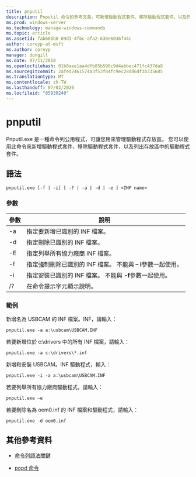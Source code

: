 ```yaml
---
title: pnputil
description: Pnputil 命令的參考文章，可新增驅動程式套件、移除驅動程式套件，以及列出驅動程式存放區中的驅動程式套件（使用 pnputil.exe 公用程式）。
ms.prod: windows-server
ms.technology: manage-windows-commands
ms.topic: article
ms.assetid: fab686b8-09d3-4f6c-afa2-630e6036f44c
author: coreyp-at-msft
ms.author: coreyp
manager: dongill
ms.date: 07/11/2018
ms.openlocfilehash: 01b8aee1aa4dfb85b590c9d4abbec471fc437da8
ms.sourcegitcommit: 2afed2461574a3f53f84fc9ec28d86df3b335685
ms.translationtype: MT
ms.contentlocale: zh-TW
ms.lasthandoff: 07/02/2020
ms.locfileid: "85930240"
---
```

# <a name="pnputil"></a>pnputil

Pnputil.exe 是一種命令列公用程式，可讓您用來管理驅動程式存放區。 您可以使用此命令來新增驅動程式套件、移除驅動程式套件，以及列出存放區中的驅動程式套件。

## <a name="syntax"></a>語法

```
pnputil.exe [-f | -i] [ -? | -a | -d | -e ] <INF name>
```

### <a name="parameters"></a>參數

| 參數 | 說明 |
|--|--|
| -a | 指定要新增已識別的 INF 檔案。 |
| -d | 指定刪除已識別的 INF 檔案。 |
| -E | 指定列舉所有協力廠商 INF 檔案。 |
| -f | 指定強制刪除已識別的 INF 檔案。 不能與 **– i**參數一起使用。 |
| -i | 指定安裝已識別的 INF 檔案。 不能與 **-f**參數一起使用。 |
| /? | 在命令提示字元顯示說明。 |

### <a name="examples"></a>範例

新增名為 USBCAM 的 INF 檔案。INF，請輸入：

```
pnputil.exe -a a:\usbcam\USBCAM.INF
```

若要新增位於 c:\drivers 中的所有 INF 檔案，請輸入：

```
pnputil.exe -a c:\drivers\*.inf
```

新增和安裝 USBCAM。INF 驅動程式，輸入：

```
pnputil.exe -i -a a:\usbcam\USBCAM.INF
```

若要列舉所有協力廠商驅動程式，請輸入：

```
pnputil.exe –e
```

若要刪除名為 oem0.inf 的 INF 檔案和驅動程式，請輸入：

```
pnputil.exe -d oem0.inf
```

## <a name="additional-references"></a>其他參考資料

- [命令列語法關鍵](command-line-syntax-key.md)

- [popd 命令](popd.md)
